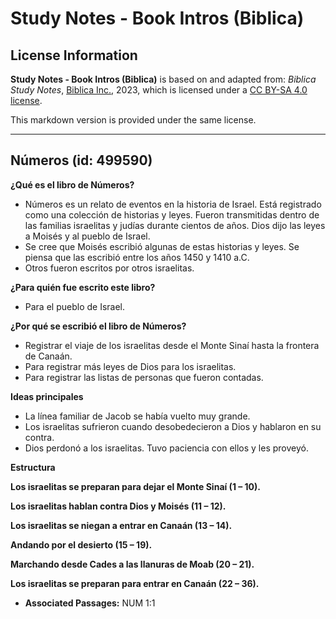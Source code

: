 # Study Notes - Book Intros (Biblica)

## License Information

**Study Notes - Book Intros (Biblica)** is based on and adapted from: _Biblica Study Notes_, [Biblica Inc.](https://www.biblica.com/), 2023, which is licensed under a [CC BY-SA 4.0 license](https://creativecommons.org/licenses/by-sa/4.0/legalcode.en).

This markdown version is provided under the same license.



--------------------------------

## Números (id: 499590)

**¿Qué es el libro de Números?**

* Números es un relato de eventos en la historia de Israel. Está registrado como una colección de historias y leyes. Fueron transmitidas dentro de las familias israelitas y judías durante cientos de años. Dios dijo las leyes a Moisés y al pueblo de Israel.
* Se cree que Moisés escribió algunas de estas historias y leyes. Se piensa que las escribió entre los años 1450 y 1410 a.C.
* Otros fueron escritos por otros israelitas.

**¿Para quién fue escrito este libro?**

* Para el pueblo de Israel.

**¿Por qué se escribió el libro de Números?**

* Registrar el viaje de los israelitas desde el Monte Sinaí hasta la frontera de Canaán.
* Para registrar más leyes de Dios para los israelitas.
* Para registrar las listas de personas que fueron contadas.

**Ideas principales**

* La línea familiar de Jacob se había vuelto muy grande.
* Los israelitas sufrieron cuando desobedecieron a Dios y hablaron en su contra.
* Dios perdonó a los israelitas. Tuvo paciencia con ellos y les proveyó.

**Estructura**

**Los israelitas se preparan para dejar el Monte Sinaí (1 – 10\).**

**Los israelitas hablan contra Dios y Moisés (11 – 12\).**

**Los israelitas se niegan a entrar en Canaán (13 – 14\).**

**Andando por el desierto (15 – 19\).**

**Marchando desde Cades a las llanuras de Moab (20 – 21\).**

**Los israelitas se preparan para entrar en Canaán (22 – 36\).**

* **Associated Passages:** NUM 1:1

